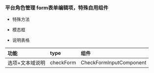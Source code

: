 ### 平台角色管理 form表单编辑项，特殊自用组件
+ 特殊方法
+ 模态框

+ 说明表格

|功能|type|组件|
|:----|:----|:----|
|选项+文本域说明|checkForm|CheckFormInputComponent|
